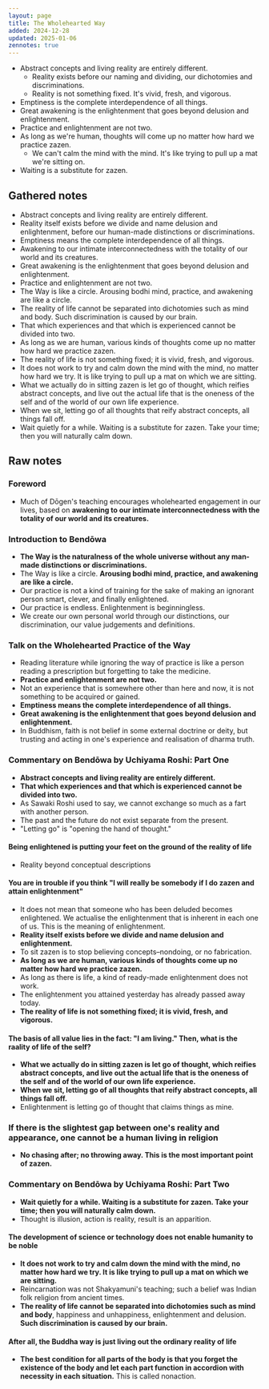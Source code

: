 ```yaml
---
layout: page
title: The Wholehearted Way
added: 2024-12-28
updated: 2025-01-06
zennotes: true
---
```


- Abstract concepts and living reality are entirely different.
    - Reality exists before our naming and dividing, our dichotomies and discriminations.
    - Reality is not something fixed. It's vivid, fresh, and vigorous.
- Emptiness is the complete interdependence of all things.
- Great awakening is the enlightenment that goes beyond delusion and enlightenment.
- Practice and enlightenment are not two.
- As long as we're human, thoughts will come up no matter how hard we practice zazen.
    - We can't calm the mind with the mind. It's like trying to pull up a mat we're sitting on.
- Waiting is a substitute for zazen.

## Gathered notes

- Abstract concepts and living reality are entirely different.
- Reality itself exists before we divide and name delusion and enlightenment, before our human-made distinctions or discriminations.
- Emptiness means the complete interdependence of all things.
- Awakening to our intimate interconnectedness with the totality of our world and its creatures.
- Great awakening is the enlightenment that goes beyond delusion and enlightenment.
- Practice and enlightenment are not two.
- The Way is like a circle. Arousing bodhi mind, practice, and awakening are like a circle.
- The reality of life cannot be separated into dichotomies such as mind and body. Such discrimination is caused by our brain.
- That which experiences and that which is experienced cannot be divided into two.
- As long as we are human, various kinds of thoughts come up no matter how hard we practice zazen.
- The reality of life is not something fixed; it is vivid, fresh, and vigorous.
- It does not work to try and calm down the mind with the mind, no matter how hard we try. It is like trying to pull up a mat on which we are sitting.
- What we actually do in sitting zazen is let go of thought, which reifies abstract concepts, and live out the actual life that is the oneness of the self and of the world of our own life experience.
- When we sit, letting go of all thoughts that reify abstract concepts, all things fall off.
- Wait quietly for a while. Waiting is a substitute for zazen. Take your time; then you will naturally calm down.

## Raw notes

### Foreword

- Much of Dōgen's teaching encourages wholehearted engagement in our lives, based on **awakening to our intimate interconnectedness with the totality of our world and its creatures.**

### Introduction to Bendōwa

- **The Way is the naturalness of the whole universe without any man-made distinctions or discriminations.**
- The Way is like a circle. **Arousing bodhi mind, practice, and awakening are like a circle.**
- Our practice is not a kind of training for the sake of making an ignorant person smart, clever, and finally enlightened.
- Our practice is endless. Enlightenment is beginningless.
- We create our own personal world through our distinctions, our discrimination, our value judgements and definitions.

### Talk on the Wholehearted Practice of the Way

- Reading literature while ignoring the way of practice is like a person reading a prescription but forgetting to take the medicine.
- **Practice and enlightenment are not two.**
- Not an experience that is somewhere other than here and now, it is not something to be acquired or gained.
- **Emptiness means the complete interdependence of all things.**
- **Great awakening is the enlightenment that goes beyond delusion and enlightenment.**
- In Buddhism, faith is not belief in some external doctrine or deity, but trusting and acting in one's experience and realisation of dharma truth.

### Commentary on Bendōwa by Uchiyama Roshi: Part One

- **Abstract concepts and living reality are entirely different.**
- **That which experiences and that which is experienced cannot be divided into two.**
- As Sawaki Roshi used to say, we cannot exchange so much as a fart with another person.
- The past and the future do not exist separate from the present.
- "Letting go" is "opening the hand of thought."

#### Being enlightened is putting your feet on the ground of the reality of life

- Reality beyond conceptual descriptions

#### You are in trouble if you think "I will really be somebody if I do zazen and attain enlightenment"

- It does not mean that someone who has been deluded becomes enlightened. We actualise the enlightenment that is inherent in each one of us. This is the meaning of enlightenment.
- **Reality itself exists before we divide and name delusion and enlightenment.**
- To sit zazen is to stop believing concepts–nondoing, or no fabrication.
- **As long as we are human, various kinds of thoughts come up no matter how hard we practice zazen.**
- As long as there is life, a kind of ready-made enlightenment does not work.
- The enlightenment you attained yesterday has already passed away today.
- **The reality of life is not something fixed; it is vivid, fresh, and vigorous.**


#### The basis of all value lies in the fact: "I am living." Then, what is the raality of life of the self?

- **What we actually do in sitting zazen is let go of thought, which reifies abstract concepts, and live out the actual life that is the oneness of the self and of the world of our own life experience.**
- **When we sit, letting go of all thoughts that reify abstract concepts, all things fall off.**
- Enlightenment is letting go of thought that claims things as mine.

### If there is the slightest gap between one's reality and appearance, one cannot be a human living in religion

- **No chasing after; no throwing away. This is the most important point of zazen.**

### Commentary on Bendōwa by Uchiyama Roshi: Part Two

- **Wait quietly for a while. Waiting is a substitute for zazen. Take your time; then you will naturally calm down.**
- Thought is illusion, action is reality, result is an apparition.

#### The development of science or technology does not enable humanity to be noble

- **It does not work to try and calm down the mind with the mind, no matter how hard we try. It is like trying to pull up a mat on which we are sitting.**
- Reincarnation was not Shakyamuni's teaching; such a belief was Indian folk religion from ancient times.
- **The reality of life cannot be separated into dichotomies such as mind and body**, happiness and unhappiness, enlightenment and delusion. **Such discrimination is caused by our brain.**

#### After all, the Buddha way is just living out the ordinary reality of life

- **The best condition for all parts of the body is that you forget the existence of the body and let each part function in accordion with necessity in each situation.** This is called nonaction.